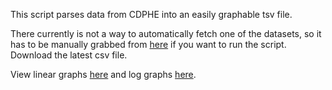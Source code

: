 This script parses data from CDPHE into an easily graphable tsv file.

There currently is not a way to automatically fetch one of the datasets, so it has to be manually grabbed from [here](https://drive.google.com/drive/folders/1bjQ7LnhU8pBR3Ly63341bCULHFqc7pMw) if you want to run the script. Download the latest csv file.

View linear graphs [here](https://docs.google.com/spreadsheets/d/1dfP3WLeU9T2InpIzNyo65R8d_e7NpPea9zKaldEdYRA/edit?usp=sharing) and log graphs [here](https://docs.google.com/spreadsheets/d/1UjUofAjpKVNX3IhlRKx-Ah-Egf-Zn8TesmsmbP-7gWU/edit?usp=sharing).